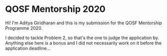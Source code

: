 # QOSF Mentorship 2020

Hi! I'm Aditya Giridharan and this is my submission for the QOSF Mentorship Programme 2020.  

I decided to tackle Problem 2, so that's the one to judge the application by.  
Anything else here is a bonus and I did not necessarily work on it before the application deadline...


